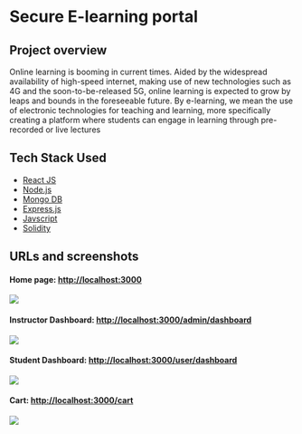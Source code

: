 # Secure E-learning portal 
## Project overview
Online learning is booming in current times. Aided by the widespread availability of high-speed internet, making use of new technologies such as 4G and the soon-to-be-released 5G, online learning is expected to grow by leaps and bounds in the foreseeable future. By e-learning, we mean the use of electronic technologies for teaching and learning, more specifically creating a platform where students can engage in learning through pre-recorded or live lectures

## Tech Stack Used
 - [React JS](https://reactjs.org/)
 - [Node.js](https://nodejs.org/)
 - [Mongo DB](https://www.mongodb.com/)
 - [Express.js](https://expressjs.com/)
 - [Javscript](https://www.javascript.com/)
 - [Solidity](https://docs.soliditylang.org/en/v0.8.4/)

##  URLs and screenshots

#### Home page: [http://localhost:3000](http://localhost:3000)
![](https://i.imgur.com/C3dvLmo.png)

#### Instructor Dashboard: [http://localhost:3000/admin/dashboard](http://localhost:3000/admin/dashboard)
![](https://i.imgur.com/KEfJo3N.png)

#### Student Dashboard: [http://localhost:3000/user/dashboard](http://localhost:3000/user/dashboard)
![](https://i.imgur.com/Uw3fevU.png)

#### Cart: [http://localhost:3000/cart](http://localhost:3000/cart)
![](https://i.imgur.com/DyI3Rxp.png)
